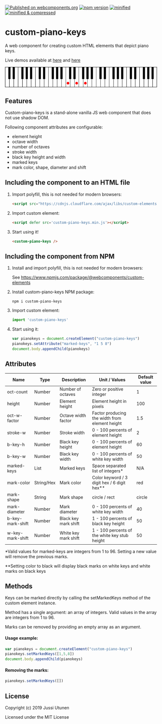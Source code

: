 [![Published on webcomponents.org](https://img.shields.io/badge/webcomponents.org-published-blue.svg)](https://www.webcomponents.org/element/custom-piano-keys)
[![npm version](https://badge.fury.io/js/custom-piano-keys.svg)](https://badge.fury.io/js/custom-piano-keys)
[![minified](https://badgen.net/badge/minified/5%20kB/blue)](https://badgen.net/badge/minified/5%20kB/blue)
[![minified & compressed](https://badgen.net/badge/minified%20&%20compressed/2%20kB/blue)](https://badgen.net/badge/minified%20&%20compressed/2%20kB/blue)

# custom-piano-keys
A web component for creating custom HTML elements that depict piano keys.

Live demos available at [here](http://51.38.51.120/pianokeysdemo/) and [here](http://51.38.51.120/pianokeysdemo_2/)

![Screenshot](keys.png)

## Features
Custom-piano-keys is a stand-alone vanilla JS web component that does not use shadow DOM.

Following component attributes are configurable:

- element height
- octave width
- number of octaves
- stroke width
- black key height and width
- marked keys
- mark color, shape, diameter and shift

## Including the component to an HTML file

1. Import polyfill, this is not needed for modern browsers:

    ```html
    <script src="https://cdnjs.cloudflare.com/ajax/libs/custom-elements/1.2.4/custom-elements.min.js"></script>
    ```

2. Import custom element:

    ```html
    <script defer src='custom-piano-keys.min.js'></script>
    ```

3. Start using it!

    ```html
    <custom-piano-keys />
    ```
## Including the component from NPM

1. Install and import polyfill, this is not needed for modern browsers:

   See https://www.npmjs.com/package/@webcomponents/custom-elements

2. Install custom-piano-keys NPM package:

    ```console
    npm i custom-piano-keys
    ```

3. Import custom element:

    ```javascript
    import 'custom-piano-keys'
    ```

4. Start using it:

   ```javascript
   var pianokeys = document.createElement("custom-piano-keys")
   pianokeys.setAttribute("marked-keys", "1 5 8")
   document.body.appendChild(pianokeys)
   ```

## Attributes

Name            | Type      | Description             | Unit / Values                                | Default value
---             | ---       | ---                     | ---                                          | ---
oct-count       | Number    | Number of octaves       |Zero or positive integer                      | 1
height          | Number    | Element height          |Element height in pixels                              | 100
oct-w-factor    | Number    | Octave width factor     |Factor producing the width from element height        | 1.5
stroke-w        | Number    | Stroke width            |0 - 100 percents of element height                    | 2
b-key-h         | Number    | Black key height        |0 - 100 percents of element height                    | 60
b-key-w         | Number    | Black key width         |0 - 100 percents of white key width           | 50
marked-keys     | List      | Marked keys             |Space separated list of integers*            | N/A
mark-color      | String/Hex| Mark color              |Color keyword / 3 digit hex / 6 digit hex**     | red
mark-shape      | String    | Mark shape              | circle / rect                                | circle
mark-diameter   | Number    | Mark diameter           |0 - 100 percents of white key width           | 40
b-key-mark-shift| Number    | Black key mark shift    |1 - 100 percents of black key height          | 50
w-key-mark-shift| Number    | White key mark shift    |1 - 100 percents of the white key stub height | 50

*Valid values for marked-keys are integers from 1 to 96. Setting a new value will remove the previous marks.

**Setting color to black will display black marks on white keys and white marks on black keys

## Methods

Keys can be marked directly by calling the setMarkedKeys method of the custom element instance.

Method has a single argument: an array of integers. Valid values in the array are integers from 1 to 96.

Marks can be removed by providing an empty array as an argument.

#### Usage example:

   ```javascript
   var pianokeys = document.createElement("custom-piano-keys")
   pianokeys.setMarkedKeys([1,5,8])
   document.body.appendChild(pianokeys)
   ```
#### Removing the marks:

   ```javascript
   pianokeys.setMarkedKeys([])
   ```

## License
Copyright (c) 2019 Jussi Utunen

Licensed under the MIT License
